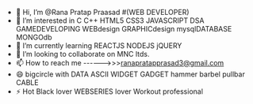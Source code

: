 - 👋 Hi, I’m @Rana Pratap Praasad  #(WEB DEVELOPER)
- 👀 I’m interested in C C++ HTML5 CSS3 JAVASCRIPT DSA GAMEDEVELOPING WEBdesign GRAPHICdesign mysqlDATABASE MONGOdb   
- 🌱 I’m currently learning REACTJS NODEJS jQUERY 
- 💞️ I’m looking to collaborate on MNC ltds.
- 📫 How to reach me ------>>>ranapratapprasad3@gmail.com  
- 😄 bigcircle with DATA ASCII WIDGET GADGET hammer barbel pullbar CABLE
- ⚡ Hot Black lover WEBSERIES lover Workout professional

<!---
ranapp1234/ranapp1234 is a ✨ special ✨ repository because its `README.md` (this file) appears on your GitHub profile.
You can click the Preview link to take a look at your changes.
--->
